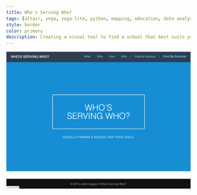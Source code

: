 ```yaml
---
title: Who's Serving Who?
tags: [altair, vega, vega-lite, python, mapping, education, data analysis, social justice, equity, Flask, Heroku]
style: border
color: primary
description: Creating a visual tool to find a school that best suits your child
---
```


<img src="/assets/img/wsw_ss.png">
